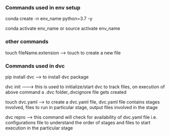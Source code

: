 ### Commands used in env setup
conda create -n env_name python=3.7 -y

conda activate env_name 
    or 
source activate env_name

### other commands
touch fileName.extension --> touch to create a new file

### Commands used in dvc
pip install dvc --> to install dvc package

dvc init ---> this is used to initialize/start dvc to track files, on execution of above command a .dvc folder,.dvcignore file gets created

touch dvc.yaml --> to create a dvc.yaml file, dvc.yaml file contains stages involved, files to run in particular stage, output files involved in the stage

dvc repro --> this command will check for availability of dvc.yaml file i.e. configurations file to understand the order of stages and files to start execution in the particular stage